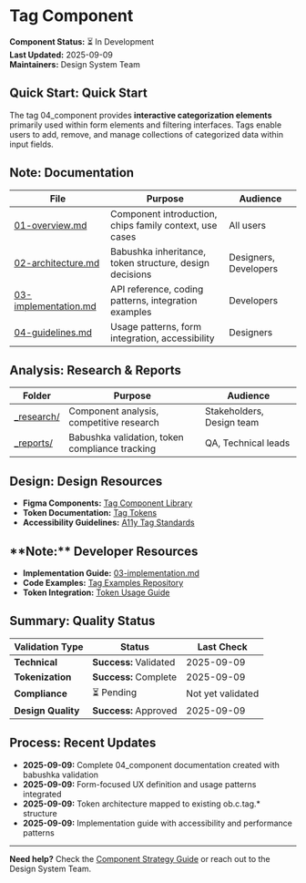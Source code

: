 # Tag Component

**Component Status:** ⏳ In Development  
**Last Updated:** 2025-09-09  
**Maintainers:** Design System Team

## **Quick Start:** Quick Start

The tag 04_component provides **interactive categorization elements** primarily used within form elements and filtering interfaces. Tags enable users to add, remove, and manage collections of categorized data within input fields.  

## **Note:** Documentation

| File | Purpose | Audience |
|------|---------|----------|
| [01-overview.md](01-overview.md) | Component introduction, chips family context, use cases | All users |
| [02-architecture.md](02-architecture.md) | Babushka inheritance, token structure, design decisions | Designers, Developers |
| [03-implementation.md](03-implementation.md) | API reference, coding patterns, integration examples | Developers |
| [04-guidelines.md](04-guidelines.md) | Usage patterns, form integration, accessibility | Designers |

## **Analysis:** Research & Reports

| Folder | Purpose | Audience |
|--------|---------|----------|
| [_research/](_research/) | Component analysis, competitive research | Stakeholders, Design team |
| [_reports/](_reports/) | Babushka validation, token compliance tracking | QA, Technical leads |

## **Design:** Design Resources

- **Figma Components:** [Tag Component Library](https://figma.com/oblique-tags)
- **Token Documentation:** [Tag Tokens](../../03-design-tokens/04_component-tokens.md#tag-04_component)
- **Accessibility Guidelines:** [A11y Tag Standards](_reports/03-compliance/)

## **Note:**️ Developer Resources

- **Implementation Guide:** [03-implementation.md](03-implementation.md)
- **Code Examples:** [Tag Examples Repository](https://github.com/oblique-bit/design-system/tree/main/examples/tag)
- **Token Integration:** [Token Usage Guide](../../03-design-tokens/guidelines-token-consumption.md)

## **Summary:** Quality Status

| Validation Type | Status | Last Check |
|----------------|--------|------------|
| **Technical** | **Success:** Validated | 2025-09-09 |
| **Tokenization** | **Success:** Complete | 2025-09-09 |
| **Compliance** | ⏳ Pending | Not yet validated |
| **Design Quality** | **Success:** Approved | 2025-09-09 |

## **Process:** Recent Updates

- **2025-09-09:** Complete 04_component documentation created with babushka validation
- **2025-09-09:** Form-focused UX definition and usage patterns integrated
- **2025-09-09:** Token architecture mapped to existing ob.c.tag.* structure
- **2025-09-09:** Implementation guide with accessibility and performance patterns

---

**Need help?** Check the [Component Strategy Guide](../../03-design-tokens/03-workflows/maintainers/component-documentation-separation-strategy.md) or reach out to the Design System Team.
